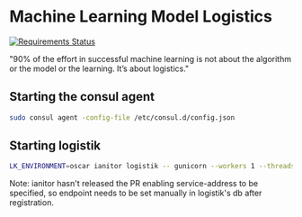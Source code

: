 # Machine Learning Model Logistics

[![Requirements Status](https://requires.io/github/thenetcircle/logistik/requirements.svg?branch=master)](https://requires.io/github/thenetcircle/logistik/requirements/?branch=master)

"90% of the effort in successful machine learning is not about the algorithm or the model or the learning. It’s about logistics."

## Starting the consul agent

```bash
sudo consul agent -config-file /etc/consul.d/config.json
```

## Starting logistik

```bash
LK_ENVIRONMENT=oscar ianitor logistik -- gunicorn --workers 1 --threads 1 --worker-class eventlet -b 0.0.0.0:5656 app:app
```

Note: ianitor hasn't released the PR enabling service-address to be specified, so endpoint needs to be set manually
in logistik's db after registration.
